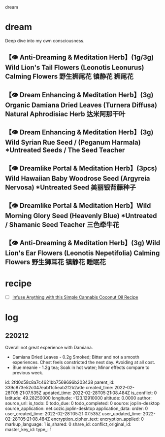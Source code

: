 dream

# dream
Deep dive into my own consciousness.


## 【👁 Anti-Dreaming &amp; Meditation Herb】(1g/3g) Wild Lion's Tail Flowers (Leonotis Leonurus) Calming Flowers 野生狮尾花 镇静花 狮尾花

## 【👁 Dream Enhancing &amp; Meditation Herb】(3g) Organic Damiana Dried Leaves (Turnera Diffusa) Natural Aphrodisiac Herb 达米阿那干叶


## 【👁 Dream Enhancing &amp; Meditation Herb】(3g) Wild Syrian Rue Seed / (Peganum Harmala) *Untreated Seeds / The Seed Teacher

## 【👁 Dreamlike Portal &amp; Meditation Herb】(3pcs) Wild Hawaiian Baby Woodrose Seed (Argyreia Nervosa) *Untreated Seed 美丽银背藤种子

## 【👁 Dreamlike Portal &amp; Meditation Herb】Wild Morning Glory Seed (Heavenly Blue) *Untreated / Shamanic Seed Teacher 三色牵牛花

## 【👁 Anti-Dreaming &amp; Meditation Herb】(3g) Wild Lion's Ear Flowers (Leonotis Nepetifolia) Calming Flowers 野生狮耳花 镇静花  睡眠花

# recipe
- [ ] [Infuse Anything with this Simple Cannabis Coconut Oil Recipe](https://www.veriheal.com/blog/infuse-anything-with-this-simple-cannabis-coconut-oil-recipe/)

# log
## 220212
Overall not great experience with Damiana.
- Damiana Dried Leaves - 0.2g Smoked; Bitter and not a smooth experiences. Chest feels constricted the next day. Avoiding at all cost.
- Blue meanie - 1.2g tea; Soak in hot water; Minor effects compare to previous week.

id: 2fd0d58c8a7c4621bb7569696b203438
parent_id: 339c873e52c047eabf1c5eab2f2b2a0e
created_time: 2022-02-28T05:21:07.535Z
updated_time: 2022-02-28T05:21:08.484Z
is_conflict: 0
latitude: 49.28250000
longitude: -123.12910000
altitude: 0.0000
author: 
source_url: 
is_todo: 0
todo_due: 0
todo_completed: 0
source: joplin-desktop
source_application: net.cozic.joplin-desktop
application_data: 
order: 0
user_created_time: 2022-02-28T05:21:07.535Z
user_updated_time: 2022-02-28T05:21:08.484Z
encryption_cipher_text: 
encryption_applied: 0
markup_language: 1
is_shared: 0
share_id: 
conflict_original_id: 
master_key_id: 
type_: 1